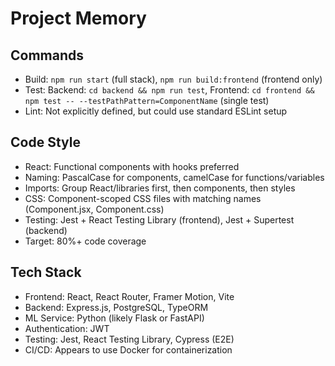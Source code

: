 # Project Memory

## Commands
- Build: `npm run start` (full stack), `npm run build:frontend` (frontend only)
- Test: Backend: `cd backend && npm run test`, Frontend: `cd frontend && npm test -- --testPathPattern=ComponentName` (single test)
- Lint: Not explicitly defined, but could use standard ESLint setup

## Code Style
- React: Functional components with hooks preferred
- Naming: PascalCase for components, camelCase for functions/variables
- Imports: Group React/libraries first, then components, then styles
- CSS: Component-scoped CSS files with matching names (Component.jsx, Component.css)
- Testing: Jest + React Testing Library (frontend), Jest + Supertest (backend)
- Target: 80%+ code coverage

## Tech Stack
- Frontend: React, React Router, Framer Motion, Vite
- Backend: Express.js, PostgreSQL, TypeORM
- ML Service: Python (likely Flask or FastAPI)
- Authentication: JWT
- Testing: Jest, React Testing Library, Cypress (E2E)
- CI/CD: Appears to use Docker for containerization